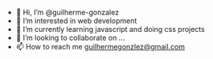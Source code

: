 - 👋 Hi, I’m @guilherme-gonzalez
- 👀 I’m interested in web development
- 🌱 I’m currently learning javascript and doing css projects
- 💞️ I’m looking to collaborate on ...
- 📫 How to reach me guilhermegonzlez@gmail.com

<!---
guilherme-gonzalez/guilherme-gonzalez is a ✨ special ✨ repository because its `README.md` (this file) appears on your GitHub profile.
You can click the Preview link to take a look at your changes.
--->
